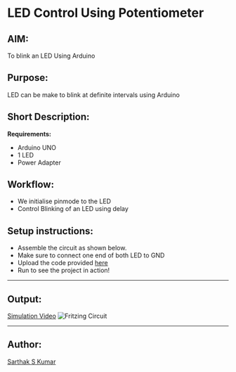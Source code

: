 # LED Control Using Potentiometer

## AIM:

To blink an LED Using Arduino

## Purpose:

LED can be make to blink at definite intervals using Arduino

## Short Description:

**Requirements:**

- Arduino UNO
- 1 LED
- Power Adapter

## Workflow:

- We initialise pinmode to the LED
- Control Blinking of an LED using delay

## Setup instructions:

- Assemble the circuit as shown below.
- Make sure to connect one end of both LED to GND
- Upload the code provided [here](https://github.com/SarthakSKumar/IoT-Spot/blob/Basic_LED_Blinking_using_Arduino/Arduino/Basic%20LED%20Blinking%20Using%20Arduino/Basic_LED_Blinking%20Using%20Arduino.ino)
- Run to see the project in action!

---

## Output:

[Simulation Video](https://github.com/shreya024/IoT-Spot/blob/main/Arduino/LED%20Control%20using%20Potentiometer/Images/led_control_using_potentiometer.mp4)
![Fritzing Circuit](https://github.com/SarthakSKumar/IoT-Spot/blob/Basic_LED_Blinking_using_Arduino/Arduino/Basic%20LED%20Blinking%20Using%20Arduino/Images/Fritzing%20Circuit%20Diagram.png)

---

## Author:

[Sarthak S Kumar](https://github.com/SarthakSKumar)

